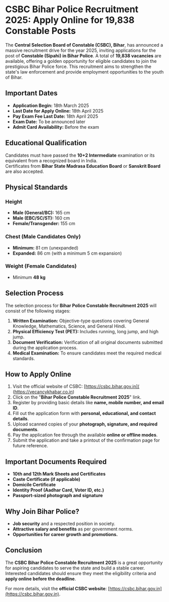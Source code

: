 # CSBC Bihar Police Recruitment 2025: Apply Online for 19,838 Constable Posts  

The **Central Selection Board of Constable (CSBC), Bihar**, has announced a massive recruitment drive for the year 2025, inviting applications for the post of **Constable (Sipahi) in Bihar Police**. A total of **19,838 vacancies** are available, offering a golden opportunity for eligible candidates to join the prestigious Bihar Police force. This recruitment aims to strengthen the state's law enforcement and provide employment opportunities to the youth of Bihar.  

## Important Dates  
- **Application Begin:** 18th March 2025  
- **Last Date for Apply Online:** 18th April 2025  
- **Pay Exam Fee Last Date:** 18th April 2025  
- **Exam Date:** To be announced later  
- **Admit Card Availability:** Before the exam  

## Educational Qualification  
Candidates must have passed the **10+2 Intermediate** examination or its equivalent from a recognized board in India.  
Certificates from **Bihar State Madrasa Education Board** or **Sanskrit Board** are also accepted.  

## Physical Standards  

### Height  
- **Male (General/BC):** 165 cm  
- **Male (EBC/SC/ST):** 160 cm  
- **Female/Transgender:** 155 cm  

### Chest (Male Candidates Only)  
- **Minimum:** 81 cm (unexpanded)  
- **Expanded:** 86 cm (with a minimum 5 cm expansion)  

### Weight (Female Candidates)  
- Minimum **48 kg**  

## Selection Process  
The selection process for **Bihar Police Constable Recruitment 2025** will consist of the following stages:  

1. **Written Examination:** Objective-type questions covering General Knowledge, Mathematics, Science, and General Hindi.  
2. **Physical Efficiency Test (PET):** Includes running, long jump, and high jump.  
3. **Document Verification:** Verification of all original documents submitted during the application process.  
4. **Medical Examination:** To ensure candidates meet the required medical standards.  

## How to Apply Online  

1. Visit the official website of CSBC: [https://csbc.bihar.gov.in]( (https://vecancykhabar.co.in)   
2. Click on the "**Bihar Police Constable Recruitment 2025**" link.  
3. Register by providing basic details like **name, mobile number, and email ID**.  
4. Fill out the application form with **personal, educational, and contact details**.  
5. Upload scanned copies of your **photograph, signature, and required documents**.  
6. Pay the application fee through the available **online or offline modes**.  
7. Submit the application and take a printout of the confirmation page for future reference.  

## Important Documents Required  
- **10th and 12th Mark Sheets and Certificates**  
- **Caste Certificate (if applicable)**  
- **Domicile Certificate**  
- **Identity Proof (Aadhar Card, Voter ID, etc.)**  
- **Passport-sized photograph and signature**  

## Why Join Bihar Police?  
- **Job security** and a respected position in society.  
- **Attractive salary and benefits** as per government norms.  
- **Opportunities for career growth and promotions.**  

## Conclusion  
The **CSBC Bihar Police Constable Recruitment 2025** is a great opportunity for aspiring candidates to serve the state and build a stable career. Interested candidates should ensure they meet the eligibility criteria and **apply online before the deadline**.  

For more details, visit the **official CSBC website**: [https://csbc.bihar.gov.in](https://csbc.bihar.gov.in).  
